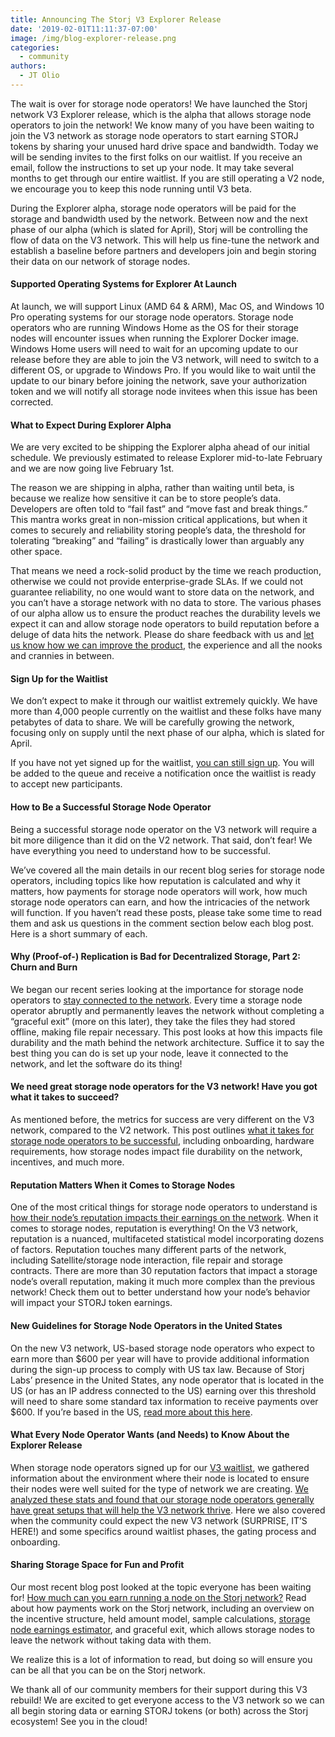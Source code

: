 ```yaml
---
title: Announcing The Storj V3 Explorer Release
date: '2019-02-01T11:11:37-07:00'
image: /img/blog-explorer-release.png
categories:
  - community
authors:
  - JT Olio
---
```

The wait is over for storage node operators! We have launched the Storj network V3 Explorer release, which is the alpha that allows storage node operators to join the network! We know many of you have been waiting to join the V3 network as storage node operators to start earning STORJ tokens by sharing your unused hard drive space and bandwidth. Today we will be sending invites to the first folks on our waitlist. If you receive an email, follow the instructions to set up your node. It may take several months to get through our entire waitlist. If you are still operating a V2 node, we encourage you to keep this node running until V3 beta.

During the Explorer alpha, storage node operators will be paid for the storage and bandwidth used by the network. Between now and the next phase of our alpha (which is slated for April), Storj will be controlling the flow of data on the V3 network. This will help us fine-tune the network and establish a baseline before partners and developers join and begin storing their data on our network of storage nodes. 

#### Supported Operating Systems for Explorer At Launch

At launch, we will support Linux (AMD 64 & ARM), Mac OS, and Windows 10 Pro operating systems for our storage node operators. Storage node operators who are running Windows Home as the OS for their storage nodes will encounter issues when running the Explorer Docker image. Windows Home users will need to wait for an upcoming update to our release before they are able to join the V3 network, will need to switch to a different OS, or upgrade to Windows Pro. If you would like to wait until the update to our binary before joining the network, save your authorization token and we will notify all storage node invitees when this issue has been corrected.

#### What to Expect During Explorer Alpha

We are very excited to be shipping the Explorer alpha ahead of our initial schedule. We previously estimated to release Explorer mid-to-late February and we are now going live February 1st. 

The reason we are shipping in alpha, rather than waiting until beta, is because we realize how sensitive it can be to store people’s data. Developers are often told to “fail fast” and “move fast and break things.” This mantra works great in non-mission critical applications, but when it comes to securely and reliability storing people’s data, the threshold for tolerating “breaking” and “failing” is drastically lower than arguably any other space. 

That means we need a rock-solid product by the time we reach production, otherwise we could not provide enterprise-grade SLAs. If we could not guarantee reliability, no one would want to store data on the network, and you can’t have a storage network with no data to store. The various phases of our alpha allow us to ensure the product reaches the durability levels we expect it can and allow storage node operators to build reputation before a deluge of data hits the network. Please do share feedback with us and [let us know how we can improve the product](https://ideas.storj.io), the experience and all the nooks and crannies in between. 

#### Sign Up for the Waitlist

We don’t expect to make it through our waitlist extremely quickly. We have more than 4,000 people currently on the waitlist and these folks have many petabytes of data to share. We will be carefully growing the network, focusing only on supply until the next phase of our alpha, which is slated for April.

If you have not yet signed up for the waitlist, [you can still sign up](https://storj.io/sign-up-farmer). You will be added to the queue and receive a notification once the waitlist is ready to accept new participants. 

#### How to Be a Successful Storage Node Operator

Being a successful storage node operator on the V3 network will require a bit more diligence than it did on the V2 network. That said, don’t fear! We have everything you need to understand how to be successful. 

We’ve covered all the main details in our recent blog series for storage node operators, including topics like how reputation is calculated and why it matters, how payments for storage node operators will work, how much storage node operators can earn, and how the intricacies of the network will function. If you haven’t read these posts, please take some time to read them and ask us questions in the comment section below each blog post. Here is a short summary of each. 

#### Why (Proof-of-) Replication is Bad for Decentralized Storage, Part 2: Churn and Burn

We began our recent series looking at the importance for storage node operators to [stay connected to the network](https://storj.io/blog/2019/01/why-proof-of--replication-is-bad-for-decentralized-storage-part-2-churn-and-burn). Every time a storage node operator abruptly and permanently leaves the network without completing a “graceful exit” (more on this later), they take the files they had stored offline, making file repair necessary. This post looks at how this impacts file durability and the math behind the network architecture. Suffice it to say the best thing you can do is set up your node, leave it connected to the network, and let the software do its thing! 

#### We need great storage node operators for the V3 network! Have you got what it takes to succeed?

As mentioned before, the metrics for success are very different on the V3 network, compared to the V2 network. This post outlines [what it takes for storage node operators to be successful](https://storj.io/blog/2019/01/we-need-great-storage-node-operators-for-the-v3-network-have-you-got-what-it-takes-to-succeed/), including onboarding, hardware requirements, how storage nodes impact file durability on the network, incentives, and much more. 

#### Reputation Matters When it Comes to Storage Nodes

One of the most critical things for storage node operators to understand is [how their node’s reputation impacts their earnings on the network](https://storj.io/blog/2019/01/reputation-matters-when-it-comes-to-storage-nodes/). When it comes to storage nodes, reputation is everything! On the V3 network, reputation is a nuanced, multifaceted statistical model incorporating dozens of factors. Reputation touches many different parts of the network, including Satellite/storage node interaction, file repair and storage contracts. There are more than 30 reputation factors that impact a storage node’s overall reputation, making it much more complex than the previous network! Check them out to better understand how your node’s behavior will impact your STORJ token earnings.  

#### New Guidelines for Storage Node Operators in the United States

On the new V3 network, US-based storage node operators who expect to earn more than $600 per year will have to provide additional information during the sign-up process to comply with US tax law. Because of Storj Labs’ presence in the United States, any node operator that is located in the US (or has an IP address connected to the US) earning over this threshold will need to share some standard tax information to receive payments over $600. If you’re based in the US, [read more about this here](https://storj.io/blog/2019/01/new-guidelines-for-storage-node-operators-in-the-united-states/). 

#### What Every Node Operator Wants (and Needs) to Know About the Explorer Release

When storage node operators signed up for our [V3 waitlist](https://storj.io/sign-up-farmer), we gathered information about the environment where their node is located to ensure their nodes were well suited for the type of network we are creating. [We analyzed these stats and found that our storage node operators generally have great setups that will help the V3 network thrive](https://storj.io/blog/2019/01/what-every-node-operator-wants-and-needs-to-know-about-the-explorer-release/). Here we also covered when the community could expect the new V3 network (SURPRISE, IT’S HERE!) and some specifics around waitlist phases, the gating process and onboarding. 

#### Sharing Storage Space for Fun and Profit

Our most recent blog post looked at the topic everyone has been waiting for! [How much can you earn running a node on the Storj network?](https://storj.io/blog/2019/01/sharing-storage-space-for-fun-and-profit/) Read about how payments work on the Storj network, including an overview on the incentive structure, held amount model, sample calculations, [storage node earnings estimator](https://storj.io/storage-node-estimator), and graceful exit, which allows storage nodes to leave the network without taking data with them. 

We realize this is a lot of information to read, but doing so will ensure you can be all that you can be on the Storj network. 

We thank all of our community members for their support during this V3 rebuild! We are excited to get everyone access to the V3 network so we can all begin storing data or earning STORJ tokens (or both) across the Storj ecosystem! See you in the cloud!
